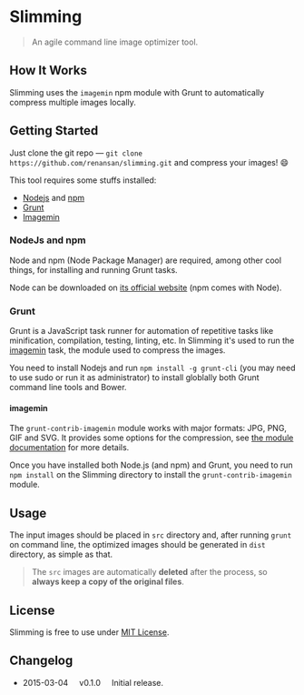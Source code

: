 # Slimming

> An agile command line image optimizer tool.

## How It Works

Slimming uses the `imagemin` npm module with Grunt to automatically compress multiple images locally.

## Getting Started

Just clone the git repo — `git clone https://github.com/renansan/slimming.git` and compress your images! :smile:

This tool requires some stuffs installed:

* [Nodejs](//nodejs.org/download) and [npm](//npmjs.com)
* [Grunt](//gruntjs.com/getting-started)
* [Imagemin](//github.com/gruntjs/grunt-contrib-imagemin)

### NodeJs and npm

Node and npm (Node Package Manager) are required, among other cool things, for installing and running Grunt tasks.

Node can be downloaded on [its official website](//nodejs.org/download) (npm comes with Node).

### Grunt

Grunt is a JavaScript task runner for automation of repetitive tasks like minification, compilation, testing, linting, etc. In Slimming it's used to run the [imagemin](//github.com/gruntjs/grunt-contrib-imagemin 'grunt-contrib-imagemin: "Minify images."') task, the module used to compress the images.

You need to install Nodejs and run `npm install -g grunt-cli` (you may need to use sudo or run it as administrator) to install globlally both Grunt command line tools and Bower.

#### imagemin

The `grunt-contrib-imagemin` module works with major formats: JPG, PNG, GIF and SVG. It provides some options for the compression, see [the module documentation](//github.com/gruntjs/grunt-contrib-imagemin) for more details.

Once you have installed both Node.js (and npm) and Grunt, you need to run `npm install` on the Slimming directory to install the `grunt-contrib-imagemin` module.

## Usage

The input images should be placed in `src` directory and, after running `grunt` on command line, the optimized images should be generated in `dist` directory, as simple as that.

> The `src` images are automatically **deleted** after the process, so **always keep a copy of the original files**.

## License

Slimming is free to use under [MIT License](LICENSE.md).

## Changelog

* 2015-03-04 &nbsp;&nbsp;&nbsp; v0.1.0 &nbsp;&nbsp;&nbsp; Initial release.
